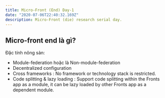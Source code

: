 ```yaml
---
title: Micro-Front (End) Day-1 
date: "2020-07-06T22:40:32.169Z"
description: Micro-Front (die) research serial day.
---
```


## Micro-front end là gì?
Đặc tính nông sản: 
- Module-federation hoặc là Non-module-federation
- Decentralized configuration
- Cross frameworks : No framework or technology stack is restricted.
- Code splitting & lazy loading : Support code splitting within the Fronts app as a module, it can be lazy loaded by other Fronts app as a dependent module.